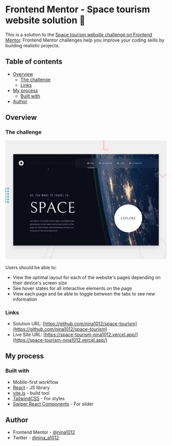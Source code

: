 # Frontend Mentor - Space tourism website solution 🚀

This is a solution to the [Space tourism website challenge on Frontend Mentor](https://www.frontendmentor.io/challenges/space-tourism-multipage-website-gRWj1URZ3). Frontend Mentor challenges help you improve your coding skills by building realistic projects.

## Table of contents

- [Overview](#overview)
  - [The challenge](#the-challenge)
  - [Links](#links)
- [My process](#my-process)
  - [Built with](#built-with)
- [Author](#author)

## Overview

### The challenge

![](./public/assets//preview.jpg)

Users should be able to:

- View the optimal layout for each of the website's pages depending on their device's screen size
- See hover states for all interactive elements on the page
- View each page and be able to toggle between the tabs to see new information

### Links

- Solution URL: [https://github.com/nina1012/space-tourism](https://github.com/nina1012/space-tourism)
- Live Site URL: [https://space-tourism-nina1012.vercel.app/](https://space-tourism-nina1012.vercel.app/)

## My process

### Built with

- Mobile-first workflow
- [React](https://reactjs.org/) - JS library
- [vite.js](https://vitejs.dev/) - build tool
- [TailwindCSS](https://tailwindcss.com/) - For styles
- [Swiper React Components](https://swiperjs.com/react) - For slider

## Author

- Frontend Mentor - [@nina1012](https://www.frontendmentor.io/profile/nina1012)
- Twitter - [@nina_a1012](https://twitter.com/nina_a1012)
